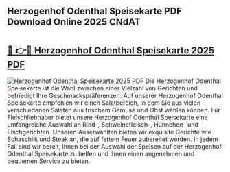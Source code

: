 ## Herzogenhof Odenthal Speisekarte PDF Download Online 2025 CNdAT

# <h2><a href="http://gcaugqy.nevu.top/?p=Herzogenhof+Odenthal+Speisekarte">🔗 👉🔴 Herzogenhof Odenthal Speisekarte 2025 PDF</a></h2>

[![Herzogenhof Odenthal Speisekarte 2025 PDF](https://i.imgur.com/dBaPXMq.png)](http://gcaugqy.nevu.top/?p=Herzogenhof+Odenthal+Speisekarte)
Die Herzogenhof Odenthal Speisekarte ist die Wahl zwischen einer Vielzahl von Gerichten und befriedigt Ihre Geschmackspräferenzen. Auf unserer Herzogenhof Odenthal Speisekarte empfehlen wir einen Salatbereich, in dem Sie aus vielen verschiedenen Salaten aus frischem Gemüse und Obst wählen können. Für Fleischliebhaber bietet unsere Herzogenhof Odenthal Speisekarte eine umfangreiche Auswahl an Rind-, Schweinefleisch-, Hühnchen- und Fischgerichten. Unseren Auserwählten bieten wir exquisite Gerichte wie Schaschlik und Steak an, die auf fettem Feuer zubereitet werden. In jedem Fall sind wir bereit, Ihnen bei der Auswahl der Speisen auf der Herzogenhof Odenthal Speisekarte zu helfen und Ihnen einen angenehmen und bequemen Service zu bieten.
